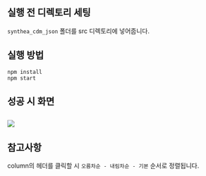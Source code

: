 ## 실행 전 디렉토리 세팅
`synthea_cdm_json` 폴더를 src 디렉토리에 넣어줍니다.

## 실행 방법
```
npm install
npm start
``` 
##  성공 시 화면
![](https://images.velog.io/images/goodlana/post/d94ed312-7a27-4d0a-85ba-0a7415c9e596/%ED%99%94%EB%A9%B4%20%EC%BA%A1%EC%B2%98%202021-02-27%20233746.png)
---

## 참고사항
column의 헤더를 클릭할 시 `오름차순 - 내림차순 - 기본` 순서로 정렬됩니다.
